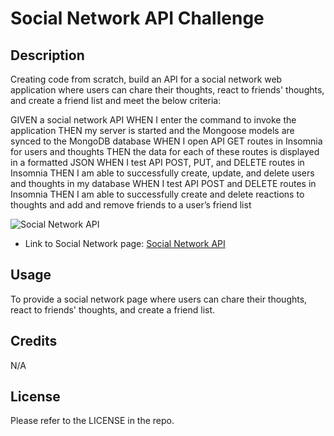 # Social Network API Challenge

## Description

Creating code from scratch, build an API for a social network web application where users can chare their thoughts, react to friends' thoughts, and create a friend list and meet the below criteria:

GIVEN a social network API
WHEN I enter the command to invoke the application
THEN my server is started and the Mongoose models are synced to the MongoDB database
WHEN I open API GET routes in Insomnia for users and thoughts
THEN the data for each of these routes is displayed in a formatted JSON
WHEN I test API POST, PUT, and DELETE routes in Insomnia
THEN I am able to successfully create, update, and delete users and thoughts in my database
WHEN I test API POST and DELETE routes in Insomnia
THEN I am able to successfully create and delete reactions to thoughts and add and remove friends to a user’s friend list

![Social Network API](###)

- Link to Social Network page: [Social Network API](###)


## Usage

To provide a social network page where users can chare their thoughts, react to friends' thoughts, and create a friend list.

## Credits

N/A

## License

Please refer to the LICENSE in the repo.